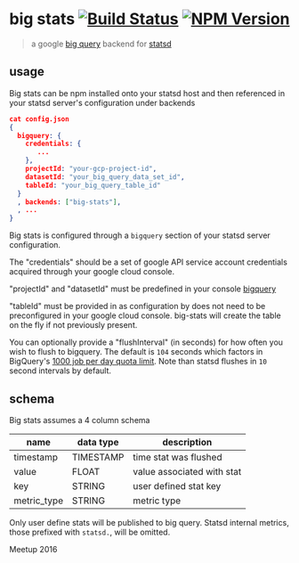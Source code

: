 # big stats [![Build Status](https://travis-ci.org/meetup/big-stats.svg?branch=master)](https://travis-ci.org/meetup/big-stats) [![NPM Version](https://img.shields.io/npm/v/big-stats.svg)](https://npmjs.org/package/big-stats)

> a google [big query](https://cloud.google.com/bigquery/) backend for [statsd](https://github.com/etsy/statsd#readme)

## usage

Big stats can be npm installed onto your statsd host and then referenced in your statsd
server's configuration under backends

```json
cat config.json
{
  bigquery: {
    credentials: {
       ...
    },
    projectId: "your-gcp-project-id",
    datasetId: "your_big_query_data_set_id",
    tableId: "your_big_query_table_id"
  }
  , backends: ["big-stats"],
  , ...
}
```

Big stats is configured through a `bigquery` section of your statsd server configuration.

The "credentials" should be a set of google API service account credentials acquired
through your google cloud console.

"projectId" and "datasetId" must be predefined in your console [bigquery](https://bigquery.cloud.google.com/)

"tableId" must be provided in as configuration by does not need to be preconfigured
in your google cloud console. big-stats will create the table on the fly if not
previously present.

You can optionally provide a "flushInterval" (in seconds) for how often you wish to flush to bigquery. The default is `104` seconds which factors in BigQuery's [1000 job per day quota limit](https://cloud.google.com/bigquery/quota-policy#import). Note than statsd flushes in `10` second intervals by default.

## schema

Big stats assumes a 4 column schema

| name        | data type   |description                 |
|-------------|-------------|----------------------------|
| timestamp   | TIMESTAMP   | time stat was flushed      |
| value       | FLOAT       | value associated with stat |
| key         | STRING      | user defined stat key      |
| metric_type | STRING      | metric type                |

Only user define stats will be published to big query. Statsd internal metrics,
those prefixed with `statsd.`, will be omitted.

Meetup 2016

